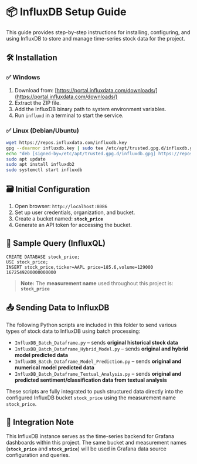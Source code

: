 # 📦 InfluxDB Setup Guide

This guide provides step-by-step instructions for installing, configuring, and using InfluxDB to store and manage time-series stock data for the project.

## 🛠 Installation

### ✅ Windows

1. Download from: [https://portal.influxdata.com/downloads/](https://portal.influxdata.com/downloads/)
2. Extract the ZIP file.
3. Add the InfluxDB binary path to system environment variables.
4. Run `influxd` in a terminal to start the service.

### ✅ Linux (Debian/Ubuntu)

```bash
wget https://repos.influxdata.com/influxdb.key
gpg --dearmor influxdb.key | sudo tee /etc/apt/trusted.gpg.d/influxdb.gpg > /dev/null
echo "deb [signed-by=/etc/apt/trusted.gpg.d/influxdb.gpg] https://repos.influxdata.com/debian stable main" | sudo tee /etc/apt/sources.list.d/influxdb.list
sudo apt update
sudo apt install influxdb2
sudo systemctl start influxdb
```

## 🗃️ Initial Configuration

1. Open browser: `http://localhost:8086`
2. Set up user credentials, organization, and bucket.
3. Create a bucket named: **`stock_price`**
4. Generate an API token for accessing the bucket.

## 🧪 Sample Query (InfluxQL)

```influxql
CREATE DATABASE stock_price;
USE stock_price;
INSERT stock_price,ticker=AAPL price=185.6,volume=129000 1672549200000000000
```

> **Note:** The **measurement name** used throughout this project is: **`stock_price`**

## 📤 Sending Data to InfluxDB

The following Python scripts are included in this folder to send various types of stock data to InfluxDB using batch processing:

- `InfluxDB_Batch_Dataframe.py` – sends **original historical stock data**
- `InfluxDB_Batch_Dataframe_Hybrid_Model.py` – sends **original and hybrid model predicted data**
- `InfluxDB_Batch_Dataframe_Model_Prediction.py` – sends **original and numerical model predicted data**
- `InfluxDB_Batch_Dataframe_Textual_Analysis.py` – sends **original and predicted sentiment/classification data from textual analysis**

These scripts are fully integrated to push structured data directly into the configured InfluxDB bucket `stock_price` using the measurement name `stock_price`.

## 🧵 Integration Note

This InfluxDB instance serves as the time-series backend for Grafana dashboards within this project. The same bucket and measurement names (**`stock_price`** and **`stock_price`**) will be used in Grafana data source configuration and queries.

